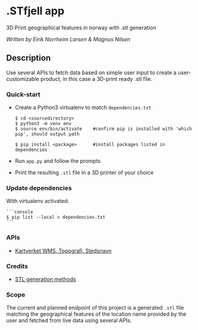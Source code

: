 # .STfjell app
3D Print geographical features in norway with .stl generation


*Written by Eirik Norrheim Larsen & Magnus Nilsen*


## Description
Use several APIs to fetch data based on simple user input to create a user-customizable product, in this case a 3D-print ready .stl file.

### Quick-start
- Create a Python3 virtualenv to match `dependencies.txt`
    ```console
    $ cd <sourcedirectory>        
    $ python3 -m venv env
    $ source env/bin/activate    #confirm pip is installed with 'which pip', should output path

    $ pip install <package>      #install packages listed in dependencies
    ```

- Run `app.py` and follow the prompts

- Print the resulting `.stl` file in a 3D printer of your choice

### Update dependencies
With virtualenv activated:

    ```console
    $ pip list --local > dependencies.txt
    ```

### APIs
- [Kartverket WMS, Topografi, Stedsnavn](https://wms.geonorge.no/skwms1/wms.hoyde-dom?)

### Credits
- [STL generation methods](https://github.com/RobertABT/heightmap)

### Scope
The current and planned endpoint of this project is a generated `.stl` file matching the geographical features of the location name provided by the user and fetched from live data using several APIs.